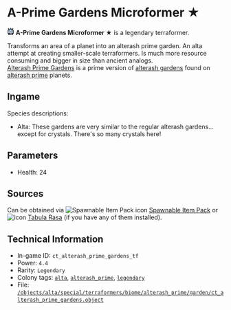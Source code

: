 # A-Prime Gardens Microformer ★

<img src="https://raw.githubusercontent.com/Ceterai/Enternia/main/objects/alta/special/terraformers/biome/alterash_prime/garden/icon.png" alt="A-Prime Gardens Microformer ★ icon" loading="lazy" width="auto" height="16px"/> **A-Prime Gardens Microformer ★** is a legendary terraformer.

Transforms an area of a planet into an alterash prime garden. An alta attempt at creating smaller-scale terraformers. Is much more resource consuming and bigger in size than ancient analogs.  
[Alterash Prime Gardens](https://ceterai.github.io/MyEnternia/Wiki/AlterashPrimeGardens) is a prime version of [alterash gardens](https://ceterai.github.io/MyEnternia/Wiki/AlterashGardens) found on [alterash prime](https://ceterai.github.io/MyEnternia/Wiki/Tags/AlterashPrime) planets.

## Ingame

Species descriptions:

- Alta: These gardens are very similar to the regular alterash gardens... except for crystals. There's so many crystals here!

## Parameters

- Health: 24

## Sources

Can be obtained via <img src="https://raw.githubusercontent.com/Silverfeelin/Starbound-SpawnableItemPack/master/interface/sip/iconSmall.png" alt="Spawnable Item Pack icon" width="18" height="14"/> [Spawnable Item Pack](https://steamcommunity.com/sharedfiles/filedetails/?id=733665104) or <img src="https://steamuserimages-a.akamaihd.net/ugc/263843960696222713/3EC9A7C005541F7D577EBCB8C5736B4EFC9973D6/" alt="icon" width="8" height="12"/> [Tabula Rasa](https://community.playstarbound.com/resources/the-tabula-rasa.3222/) (if you have any of them installed).

## Technical Information

- In-game ID: `ct_alterash_prime_gardens_tf`
- Power: `4.4`
- Rarity: `Legendary`
- Colony tags: [`alta`](https://ceterai.github.io/MyEnternia/Wiki/Tags/Alta), [`alterash_prime`](https://ceterai.github.io/MyEnternia/Wiki/Tags/AlterashPrime), [`legendary`](https://ceterai.github.io/MyEnternia/Wiki/Tags/Legendary)
- File: [`/objects/alta/special/terraformers/biome/alterash_prime/garden/ct_alterash_prime_gardens.object`](https://github.com/Ceterai/Enternia/blob/main/objects/alta/special/terraformers/biome/alterash_prime/garden/ct_alterash_prime_gardens.object)
